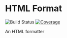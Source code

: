# HTML Format
![Build Status](https://img.shields.io/github/workflow/status/daanvdk/htmlformat/Continuous%20Integration)
[![Coverage](https://img.shields.io/codecov/c/github/daanvdk/htmlformat)](https://codecov.io/gh/daanvdk/htmlformat)

An HTML formatter
